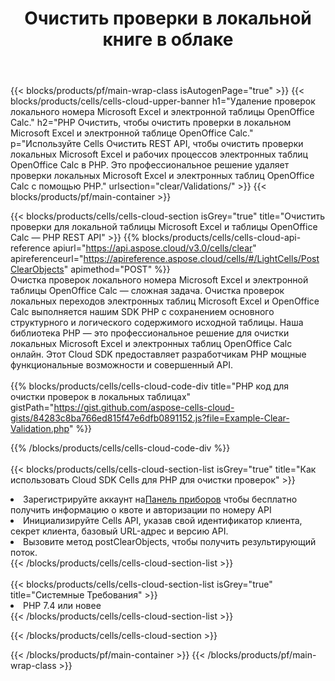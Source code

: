 ﻿---
title:  Очистить проверки в локальной книге в облаке
description: Облачные API и SDK для очистки проверок по номерам Microsoft, Excel и OpenOffice Calc. Четкая проверка локальных таблиц с помощью облака Cells API. SDK поддерживает различные языки разработки. К ним относятся Android, C#, Go, Java, NodeJS, Perl, PHP, Python, Ruby и Swift.
---
{{< blocks/products/pf/main-wrap-class isAutogenPage="true" >}}
{{< blocks/products/cells/cells-cloud-upper-banner h1="Удаление проверок локального номера Microsoft Excel и электронной таблицы OpenOffice Calc." h2="PHP Очистить, чтобы очистить проверки в локальном Microsoft Excel и электронной таблице OpenOffice Calc." p="Используйте Cells Очистить REST API, чтобы очистить проверки локальных Microsoft Excel и рабочих процессов электронных таблиц OpenOffice Calc в PHP. Это профессиональное решение удаляет проверки локальных Microsoft Excel и электронных таблиц OpenOffice Calc с помощью PHP." urlsection="clear/Validations/" >}}
{{< blocks/products/pf/main-container >}}

{{< blocks/products/cells/cells-cloud-section isGrey="true" title="Очистить проверки для локальной таблицы Microsoft Excel и таблицы OpenOffice Calc — PHP REST API" >}}
{{% blocks/products/cells/cells-cloud-api-reference apiurl="https://api.aspose.cloud/v3.0/cells/clear" apireferenceurl="https://apireference.aspose.cloud/cells/#/LightCells/PostClearObjects" apimethod="POST" %}}
<br/>
Очистка проверок локального номера Microsoft Excel и электронной таблицы OpenOffice Calc — сложная задача. Очистка проверок локальных переходов электронных таблиц Microsoft Excel и OpenOffice Calc выполняется нашим SDK PHP с сохранением основного структурного и логического содержимого исходной таблицы. Наша библиотека PHP — это профессиональное решение для очистки локальных Microsoft Excel и электронных таблиц OpenOffice Calc онлайн. Этот Cloud SDK предоставляет разработчикам PHP мощные функциональные возможности и совершенный API.
<br/>
<br/>
{{% blocks/products/cells/cells-cloud-code-div title="PHP код для очистки проверок в локальных таблицах" gistPath="https://gist.github.com/aspose-cells-cloud-gists/84283c8ba766ed815f47e6dfb0891152.js?file=Example-Clear-Validation.php" %}}
  
{{% /blocks/products/cells/cells-cloud-code-div %}}
<br/>
<br/>
{{< blocks/products/cells/cells-cloud-section-list isGrey="true" title="Как использовать Cloud SDK Cells для PHP для очистки проверок" >}}
<li> Зарегистрируйте аккаунт на<a href="https://dashboard.aspose.cloud/">Панель приборов</a> чтобы бесплатно получить информацию о квоте и авторизации по номеру API</li>
<li>Инициализируйте Cells API, указав свой идентификатор клиента, секрет клиента, базовый URL-адрес и версию API.</li>
<li>Вызовите метод postClearObjects, чтобы получить результирующий поток.</li>
{{< /blocks/products/cells/cells-cloud-section-list >}}
<br/>
<br/>
{{< blocks/products/cells/cells-cloud-section-list isGrey="true" title="Системные Требования" >}}
<li>PHP 7.4 или новее</li>
{{< /blocks/products/cells/cells-cloud-section-list >}}

{{< /blocks/products/cells/cells-cloud-section >}}

{{< /blocks/products/pf/main-container >}}
{{< /blocks/products/pf/main-wrap-class >}}
